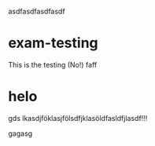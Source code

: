 asdfasdfasdfasdf
# exam-testing
This is the testing (No!)
faff
# helo

gds
lkasdjföklasjfölsdfjklasöldfasldfjlasdf!!!


gagasg
